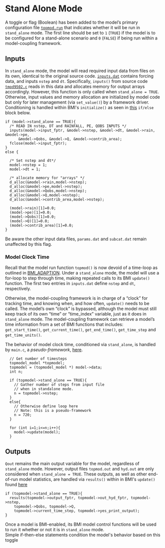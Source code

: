 # Stand Alone Mode

A toggle or flag (Boolean) has been added to the model’s primary configuration file [`topmod.run`](./data/topmod.run) that indicates whether it will be run in `stand_alone` mode. 
The first line should be set to `1` (`TRUE`) if the model is to be configured for a stand-alone scenario and `0` (`FALSE`) if being run within a model-coupling framework.

## Inputs
In `stand_alone` mode, the model will read required input data from files on its own, identical to the original source code.
[`inputs.dat`](../data/inputs.dat) contains forcing data, and inputs `nstep` and `dt`.
Specifically, `inputs()` from source code [`tmod9502.c`](../refs/original_code_c) reads in this data and allocates memory for output arrays accordingly. 
However, this function is only called when `stand_alone = TRUE`.
Otherwise, input values and memory allocation are initialized by model code but only for later management (via `set_value()`) by a framework driver.
Conditioning is handled within BMI's `initialize()` as seen in [this](../src/bmi_topmodel.c#L245) `if/else` block below.
```
if (model->stand_alone == TRUE){
  /* READ IN nstep, DT and RAINFALL, PE, QOBS INPUTS */
  inputs(model->input_fptr, &model->nstep, &model->dt, &model->rain, &model->pe, 
      &model->Qobs, &model->Q, &model->contrib_area);
  fclose(model->input_fptr);
}
else {

  /* Set nstep and dt*/
  model->nstep = 1;
  model->dt = 1;

  /* allocate memory for "arrays" */
  d_alloc(&model->rain,model->nstep);
  d_alloc(&model->pe,model->nstep);
  d_alloc(&model->Qobs,model->nstep);   
  d_alloc(&model->Q,model->nstep);
  d_alloc(&model->contrib_area,model->nstep);

  (model->rain)[1]=0.0;
  (model->pe)[1]=0.0;
  (model->Qobs)[1]=0.0;
  (model->Q)[1]=0.0;
  (model->contrib_area)[1]=0.0;
}
```

Be aware the other input data files, `params.dat` and `subcat.dat` remain unaffected by this flag.

### Model Clock Time
Recall that the model run function `topmod()` is now devoid of a time-loop as outlined in [BMI_ADAPTION](./BMI_ADAPTION.md).
Under a `stand_alone` mode, the model will use a for-loop to step through time, making repeated calls to its BMI `update()` function.
The first two entries in `inputs.dat` define `nstep` and `dt`, respectively.

Otherwise, the model-coupling framework is in charge of a “clock” for tracking time, and knowing when, and how often, `update()` needs to be called.
The model’s own “clock” is bypassed, although the model must still keep track of its own “time” or “time_index” variable, just as it does in `stand_alone` mode.
The model-coupling framework can retrieve a model’s time information from a set of BMI functions that includes: `get_start_time()`, `get_current_time()`, `get_end_time()`, `get_time_step` and `get_time_units()`.

The behavior of model clock time, conditioned via `stand_alone`, is handled by `main.c`, a *pseudo-framework*, [here](../src/main.c#L42).
```  
  // Get number of timesteps
  topmodel_model *topmodel;
  topmodel = (topmodel_model *) model->data;
  int n;
  
  if (topmodel->stand_alone == TRUE){
    // Gather number of steps from input file
    // when in standalone mode.
    n = topmodel->nstep;
  }
  else{
    // Otherwise define loop here
    // Note: this is a pseudo-framework
    n = 720;
  }

  for (int i=1;i<=n;i++){
    model->update(model);
  }
```
  
## Outputs
`Qout` remains the main output variable for the model, regardless of `stand_alone` mode.
However, output files `topmod.out` and `hyd.out` are only considered when `stand_alone = TRUE`.
These outputs, as well as other end-of-run model statistics, are handled via `results()` within in BMI's `update()` found [here](../src/bmi_topmodel.c#L414)
```
if (topmodel->stand_alone == TRUE){
  results(topmodel->output_fptr, topmodel->out_hyd_fptr, topmodel->nstep, 
    topmodel->Qobs, topmodel->Q, 
    topmodel->current_time_step, topmodel->yes_print_output);
}
```

Once a model is BMI-enabled, its BMI model control functions will be used to run it whether or not it is in `stand_alone` mode.  
Simple if-then-else statements condition the model's behavior based on this toggle


